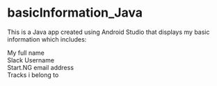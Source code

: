 # basicInformation_Java
This is a Java app created using Android Studio that displays my basic information which includes:

My full name <br>
Slack Username <br>
Start.NG email address <br>
Tracks i belong to <br>
